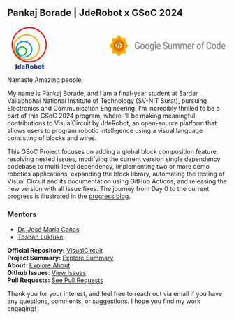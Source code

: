 
## Pankaj Borade | JdeRobot x GSoC 2024
<div style="display: flex; justify-content: space-between;">
    <img src="/docs/assets/images/logo.png" alt="Image 1" style="width: 100px; height: auto; max-height: 130px;">
    <img src="/docs/assets/images/GSoC-Horizontal.png" alt="Image 2" style="margin-top:20px; width: 270px; height: auto; max-height: 50px;">
</div>

Namaste Amazing people,


My name is Pankaj Borade, and I am a final-year student at Sardar Vallabhbhai National Institute of Technology (SV-NIT Surat), pursuing Electronics and Communication Engineering. I’m incredibly thrilled to be a part of this GSoC 2024 program, where I’ll be making meaningful contributions to VisualCircuit by JdeRobot, an open-source platform that allows users to program robotic intelligence using a visual language consisting of blocks and wires.

This GSoC Project focuses on adding a global block composition feature, resolving nested issues, modifying the current version single dependency codebase to multi-level dependency, implementing two or more demo robotics applications, expanding the block library, automating the testing of Visual Circuit and its documentation using GitHub Actions, and releasing the new version with all issue fixes. The journey from Day 0 to the current progress is illustrated in the [progress blog](https://theroboticsclub.github.io/gsoc2024-Pankaj_Borade/posts/).

### Mentors
 - [Dr. José María Cañas](https://github.com/jmplaza)
 - [Toshan Luktuke](https://github.com/toshan-luktuke)


**Official Repository:** [VisualCircuit](https://github.com/JdeRobot/VisualCircuit/) <br>
**Project Summary:** [Explore Summary](https://theroboticsclub.github.io/gsoc2024-Pankaj_Borade/summary/) <br>
**About:** [Explore About](https://theroboticsclub.github.io/gsoc2024-Pankaj_Borade/About/) <br>
**Github Issues**: [View Issues](https://github.com/JdeRobot/VisualCircuit/issues?q=author%3ABkPankaj+) <br>
**Pull Requests:** [See Pull Requests](https://github.com/JdeRobot/VisualCircuit/pulls?q=author%3ABkPankaj+) <br>

Thank you for your interest, and feel free to reach out via email if you have any questions, comments, or suggestions. I hope you find my work engaging!
